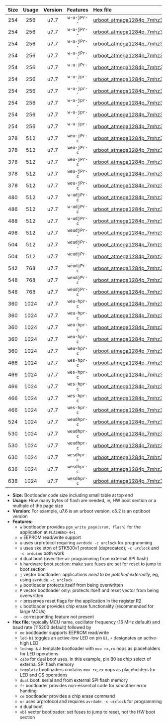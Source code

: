 |Size|Usage|Version|Features|Hex file|
|:-:|:-:|:-:|:-:|:--|
|254|256|u7.7|`w-u-jPr--`|[urboot_atmega1284p_7mhz3728_230400bps_led+b5_ur_vbl.hex](https://raw.githubusercontent.com/stefanrueger/urboot.hex/main/mcus/atmega1284p/fcpu_7mhz3728/230400_bps/urboot_atmega1284p_7mhz3728_230400bps_led+b5_ur_vbl.hex)|
|254|256|u7.7|`w-u-jPr--`|[urboot_atmega1284p_7mhz3728_230400bps_led+b7_ur_vbl.hex](https://raw.githubusercontent.com/stefanrueger/urboot.hex/main/mcus/atmega1284p/fcpu_7mhz3728/230400_bps/urboot_atmega1284p_7mhz3728_230400bps_led+b7_ur_vbl.hex)|
|254|256|u7.7|`w-u-jPr--`|[urboot_atmega1284p_7mhz3728_230400bps_led+c7_ur_vbl.hex](https://raw.githubusercontent.com/stefanrueger/urboot.hex/main/mcus/atmega1284p/fcpu_7mhz3728/230400_bps/urboot_atmega1284p_7mhz3728_230400bps_led+c7_ur_vbl.hex)|
|254|256|u7.7|`w-u-jPr--`|[urboot_atmega1284p_7mhz3728_230400bps_led+d7_ur_vbl.hex](https://raw.githubusercontent.com/stefanrueger/urboot.hex/main/mcus/atmega1284p/fcpu_7mhz3728/230400_bps/urboot_atmega1284p_7mhz3728_230400bps_led+d7_ur_vbl.hex)|
|254|256|u7.7|`w-u-jPr--`|[urboot_atmega1284p_7mhz3728_230400bps_lednop_ur_vbl.hex](https://raw.githubusercontent.com/stefanrueger/urboot.hex/main/mcus/atmega1284p/fcpu_7mhz3728/230400_bps/urboot_atmega1284p_7mhz3728_230400bps_lednop_ur_vbl.hex)|
|254|256|u7.7|`w-u-jpr--`|[urboot_atmega1284p_7mhz3728_230400bps_led+b5_fr_ur_vbl.hex](https://raw.githubusercontent.com/stefanrueger/urboot.hex/main/mcus/atmega1284p/fcpu_7mhz3728/230400_bps/urboot_atmega1284p_7mhz3728_230400bps_led+b5_fr_ur_vbl.hex)|
|254|256|u7.7|`w-u-jpr--`|[urboot_atmega1284p_7mhz3728_230400bps_led+b7_fr_ur_vbl.hex](https://raw.githubusercontent.com/stefanrueger/urboot.hex/main/mcus/atmega1284p/fcpu_7mhz3728/230400_bps/urboot_atmega1284p_7mhz3728_230400bps_led+b7_fr_ur_vbl.hex)|
|254|256|u7.7|`w-u-jpr--`|[urboot_atmega1284p_7mhz3728_230400bps_led+c7_fr_ur_vbl.hex](https://raw.githubusercontent.com/stefanrueger/urboot.hex/main/mcus/atmega1284p/fcpu_7mhz3728/230400_bps/urboot_atmega1284p_7mhz3728_230400bps_led+c7_fr_ur_vbl.hex)|
|254|256|u7.7|`w-u-jpr--`|[urboot_atmega1284p_7mhz3728_230400bps_led+d7_fr_ur_vbl.hex](https://raw.githubusercontent.com/stefanrueger/urboot.hex/main/mcus/atmega1284p/fcpu_7mhz3728/230400_bps/urboot_atmega1284p_7mhz3728_230400bps_led+d7_fr_ur_vbl.hex)|
|254|256|u7.7|`w-u-jpr--`|[urboot_atmega1284p_7mhz3728_230400bps_lednop_fr_ur_vbl.hex](https://raw.githubusercontent.com/stefanrueger/urboot.hex/main/mcus/atmega1284p/fcpu_7mhz3728/230400_bps/urboot_atmega1284p_7mhz3728_230400bps_lednop_fr_ur_vbl.hex)|
|378|512|u7.7|`weu-jPr-c`|[urboot_atmega1284p_7mhz3728_230400bps_ee_led+b5_fr_ce_ur_vbl.hex](https://raw.githubusercontent.com/stefanrueger/urboot.hex/main/mcus/atmega1284p/fcpu_7mhz3728/230400_bps/urboot_atmega1284p_7mhz3728_230400bps_ee_led+b5_fr_ce_ur_vbl.hex)|
|378|512|u7.7|`weu-jPr-c`|[urboot_atmega1284p_7mhz3728_230400bps_ee_led+b7_fr_ce_ur_vbl.hex](https://raw.githubusercontent.com/stefanrueger/urboot.hex/main/mcus/atmega1284p/fcpu_7mhz3728/230400_bps/urboot_atmega1284p_7mhz3728_230400bps_ee_led+b7_fr_ce_ur_vbl.hex)|
|378|512|u7.7|`weu-jPr-c`|[urboot_atmega1284p_7mhz3728_230400bps_ee_led+c7_fr_ce_ur_vbl.hex](https://raw.githubusercontent.com/stefanrueger/urboot.hex/main/mcus/atmega1284p/fcpu_7mhz3728/230400_bps/urboot_atmega1284p_7mhz3728_230400bps_ee_led+c7_fr_ce_ur_vbl.hex)|
|378|512|u7.7|`weu-jPr-c`|[urboot_atmega1284p_7mhz3728_230400bps_ee_led+d7_fr_ce_ur_vbl.hex](https://raw.githubusercontent.com/stefanrueger/urboot.hex/main/mcus/atmega1284p/fcpu_7mhz3728/230400_bps/urboot_atmega1284p_7mhz3728_230400bps_ee_led+d7_fr_ce_ur_vbl.hex)|
|378|512|u7.7|`weu-jPr-c`|[urboot_atmega1284p_7mhz3728_230400bps_ee_lednop_fr_ce_ur_vbl.hex](https://raw.githubusercontent.com/stefanrueger/urboot.hex/main/mcus/atmega1284p/fcpu_7mhz3728/230400_bps/urboot_atmega1284p_7mhz3728_230400bps_ee_lednop_fr_ce_ur_vbl.hex)|
|480|512|u7.7|`w-udjPr-c`|[urboot_atmega1284p_7mhz3728_230400bps_led+c7_csb3_dual_fr_ce_ur_vbl.hex](https://raw.githubusercontent.com/stefanrueger/urboot.hex/main/mcus/atmega1284p/fcpu_7mhz3728/230400_bps/urboot_atmega1284p_7mhz3728_230400bps_led+c7_csb3_dual_fr_ce_ur_vbl.hex)|
|486|512|u7.7|`w-udjPr-c`|[urboot_atmega1284p_7mhz3728_230400bps_led+d7_csc7_dual_fr_ce_ur_vbl.hex](https://raw.githubusercontent.com/stefanrueger/urboot.hex/main/mcus/atmega1284p/fcpu_7mhz3728/230400_bps/urboot_atmega1284p_7mhz3728_230400bps_led+d7_csc7_dual_fr_ce_ur_vbl.hex)|
|488|512|u7.7|`w-udjPr-c`|[urboot_atmega1284p_7mhz3728_230400bps_template_dual_fr_ce_ur_vbl.hex](https://raw.githubusercontent.com/stefanrueger/urboot.hex/main/mcus/atmega1284p/fcpu_7mhz3728/230400_bps/urboot_atmega1284p_7mhz3728_230400bps_template_dual_fr_ce_ur_vbl.hex)|
|498|512|u7.7|`weudjPr--`|[urboot_atmega1284p_7mhz3728_230400bps_ee_led+c7_csb3_dual_fr_ur_vbl.hex](https://raw.githubusercontent.com/stefanrueger/urboot.hex/main/mcus/atmega1284p/fcpu_7mhz3728/230400_bps/urboot_atmega1284p_7mhz3728_230400bps_ee_led+c7_csb3_dual_fr_ur_vbl.hex)|
|504|512|u7.7|`weudjPr--`|[urboot_atmega1284p_7mhz3728_230400bps_ee_led+d7_csc7_dual_fr_ur_vbl.hex](https://raw.githubusercontent.com/stefanrueger/urboot.hex/main/mcus/atmega1284p/fcpu_7mhz3728/230400_bps/urboot_atmega1284p_7mhz3728_230400bps_ee_led+d7_csc7_dual_fr_ur_vbl.hex)|
|504|512|u7.7|`weudjPr--`|[urboot_atmega1284p_7mhz3728_230400bps_ee_template_dual_fr_ur_vbl.hex](https://raw.githubusercontent.com/stefanrueger/urboot.hex/main/mcus/atmega1284p/fcpu_7mhz3728/230400_bps/urboot_atmega1284p_7mhz3728_230400bps_ee_template_dual_fr_ur_vbl.hex)|
|542|768|u7.7|`weudjPr-c`|[urboot_atmega1284p_7mhz3728_230400bps_ee_led+c7_csb3_dual_fr_ce_ur_vbl.hex](https://raw.githubusercontent.com/stefanrueger/urboot.hex/main/mcus/atmega1284p/fcpu_7mhz3728/230400_bps/urboot_atmega1284p_7mhz3728_230400bps_ee_led+c7_csb3_dual_fr_ce_ur_vbl.hex)|
|548|768|u7.7|`weudjPr-c`|[urboot_atmega1284p_7mhz3728_230400bps_ee_led+d7_csc7_dual_fr_ce_ur_vbl.hex](https://raw.githubusercontent.com/stefanrueger/urboot.hex/main/mcus/atmega1284p/fcpu_7mhz3728/230400_bps/urboot_atmega1284p_7mhz3728_230400bps_ee_led+d7_csc7_dual_fr_ce_ur_vbl.hex)|
|548|768|u7.7|`weudjPr-c`|[urboot_atmega1284p_7mhz3728_230400bps_ee_template_dual_fr_ce_ur_vbl.hex](https://raw.githubusercontent.com/stefanrueger/urboot.hex/main/mcus/atmega1284p/fcpu_7mhz3728/230400_bps/urboot_atmega1284p_7mhz3728_230400bps_ee_template_dual_fr_ce_ur_vbl.hex)|
|360|1024|u7.7|`weu-hpr-c`|[urboot_atmega1284p_7mhz3728_230400bps_ee_led+b5_fr_ce_ur.hex](https://raw.githubusercontent.com/stefanrueger/urboot.hex/main/mcus/atmega1284p/fcpu_7mhz3728/230400_bps/urboot_atmega1284p_7mhz3728_230400bps_ee_led+b5_fr_ce_ur.hex)|
|360|1024|u7.7|`weu-hpr-c`|[urboot_atmega1284p_7mhz3728_230400bps_ee_led+b7_fr_ce_ur.hex](https://raw.githubusercontent.com/stefanrueger/urboot.hex/main/mcus/atmega1284p/fcpu_7mhz3728/230400_bps/urboot_atmega1284p_7mhz3728_230400bps_ee_led+b7_fr_ce_ur.hex)|
|360|1024|u7.7|`weu-hpr-c`|[urboot_atmega1284p_7mhz3728_230400bps_ee_led+c7_fr_ce_ur.hex](https://raw.githubusercontent.com/stefanrueger/urboot.hex/main/mcus/atmega1284p/fcpu_7mhz3728/230400_bps/urboot_atmega1284p_7mhz3728_230400bps_ee_led+c7_fr_ce_ur.hex)|
|360|1024|u7.7|`weu-hpr-c`|[urboot_atmega1284p_7mhz3728_230400bps_ee_led+d7_fr_ce_ur.hex](https://raw.githubusercontent.com/stefanrueger/urboot.hex/main/mcus/atmega1284p/fcpu_7mhz3728/230400_bps/urboot_atmega1284p_7mhz3728_230400bps_ee_led+d7_fr_ce_ur.hex)|
|360|1024|u7.7|`weu-hpr-c`|[urboot_atmega1284p_7mhz3728_230400bps_ee_lednop_fr_ce_ur.hex](https://raw.githubusercontent.com/stefanrueger/urboot.hex/main/mcus/atmega1284p/fcpu_7mhz3728/230400_bps/urboot_atmega1284p_7mhz3728_230400bps_ee_lednop_fr_ce_ur.hex)|
|466|1024|u7.7|`wes-hpr-c`|[urboot_atmega1284p_7mhz3728_230400bps_ee_led+b5_fr_ce.hex](https://raw.githubusercontent.com/stefanrueger/urboot.hex/main/mcus/atmega1284p/fcpu_7mhz3728/230400_bps/urboot_atmega1284p_7mhz3728_230400bps_ee_led+b5_fr_ce.hex)|
|466|1024|u7.7|`wes-hpr-c`|[urboot_atmega1284p_7mhz3728_230400bps_ee_led+b7_fr_ce.hex](https://raw.githubusercontent.com/stefanrueger/urboot.hex/main/mcus/atmega1284p/fcpu_7mhz3728/230400_bps/urboot_atmega1284p_7mhz3728_230400bps_ee_led+b7_fr_ce.hex)|
|466|1024|u7.7|`wes-hpr-c`|[urboot_atmega1284p_7mhz3728_230400bps_ee_led+c7_fr_ce.hex](https://raw.githubusercontent.com/stefanrueger/urboot.hex/main/mcus/atmega1284p/fcpu_7mhz3728/230400_bps/urboot_atmega1284p_7mhz3728_230400bps_ee_led+c7_fr_ce.hex)|
|466|1024|u7.7|`wes-hpr-c`|[urboot_atmega1284p_7mhz3728_230400bps_ee_led+d7_fr_ce.hex](https://raw.githubusercontent.com/stefanrueger/urboot.hex/main/mcus/atmega1284p/fcpu_7mhz3728/230400_bps/urboot_atmega1284p_7mhz3728_230400bps_ee_led+d7_fr_ce.hex)|
|466|1024|u7.7|`wes-hpr-c`|[urboot_atmega1284p_7mhz3728_230400bps_ee_lednop_fr_ce.hex](https://raw.githubusercontent.com/stefanrueger/urboot.hex/main/mcus/atmega1284p/fcpu_7mhz3728/230400_bps/urboot_atmega1284p_7mhz3728_230400bps_ee_lednop_fr_ce.hex)|
|524|1024|u7.7|`weudhpr-c`|[urboot_atmega1284p_7mhz3728_230400bps_ee_led+c7_csb3_dual_fr_ce_ur.hex](https://raw.githubusercontent.com/stefanrueger/urboot.hex/main/mcus/atmega1284p/fcpu_7mhz3728/230400_bps/urboot_atmega1284p_7mhz3728_230400bps_ee_led+c7_csb3_dual_fr_ce_ur.hex)|
|530|1024|u7.7|`weudhpr-c`|[urboot_atmega1284p_7mhz3728_230400bps_ee_led+d7_csc7_dual_fr_ce_ur.hex](https://raw.githubusercontent.com/stefanrueger/urboot.hex/main/mcus/atmega1284p/fcpu_7mhz3728/230400_bps/urboot_atmega1284p_7mhz3728_230400bps_ee_led+d7_csc7_dual_fr_ce_ur.hex)|
|530|1024|u7.7|`weudhpr-c`|[urboot_atmega1284p_7mhz3728_230400bps_ee_template_dual_fr_ce_ur.hex](https://raw.githubusercontent.com/stefanrueger/urboot.hex/main/mcus/atmega1284p/fcpu_7mhz3728/230400_bps/urboot_atmega1284p_7mhz3728_230400bps_ee_template_dual_fr_ce_ur.hex)|
|630|1024|u7.7|`wesdhpr-c`|[urboot_atmega1284p_7mhz3728_230400bps_ee_led+c7_csb3_dual_fr_ce.hex](https://raw.githubusercontent.com/stefanrueger/urboot.hex/main/mcus/atmega1284p/fcpu_7mhz3728/230400_bps/urboot_atmega1284p_7mhz3728_230400bps_ee_led+c7_csb3_dual_fr_ce.hex)|
|636|1024|u7.7|`wesdhpr-c`|[urboot_atmega1284p_7mhz3728_230400bps_ee_led+d7_csc7_dual_fr_ce.hex](https://raw.githubusercontent.com/stefanrueger/urboot.hex/main/mcus/atmega1284p/fcpu_7mhz3728/230400_bps/urboot_atmega1284p_7mhz3728_230400bps_ee_led+d7_csc7_dual_fr_ce.hex)|
|636|1024|u7.7|`wesdhpr-c`|[urboot_atmega1284p_7mhz3728_230400bps_ee_template_dual_fr_ce.hex](https://raw.githubusercontent.com/stefanrueger/urboot.hex/main/mcus/atmega1284p/fcpu_7mhz3728/230400_bps/urboot_atmega1284p_7mhz3728_230400bps_ee_template_dual_fr_ce.hex)|

- **Size:** Bootloader code size including small table at top end
- **Usage:** How many bytes of flash are needed, ie, HW boot section or a multiple of the page size
- **Version:** For example, u7.6 is an urboot version, o5.2 is an optiboot version
- **Features:**
  + `w` bootloader provides `pgm_write_page(sram, flash)` for the application at `FLASHEND-4+1`
  + `e` EEPROM read/write support
  + `u` uses urprotocol requiring `avrdude -c urclock` for programming
  + `s` uses skeleton of STK500v1 protocol (deprecated); `-c urclock` and `-c arduino` both work
  + `d` dual boot (over-the-air programming from external SPI flash)
  + `h` hardware boot section: make sure fuses are set for reset to jump to boot section
  + `j` vector bootloader: applications *need to be patched externally*, eg, using `avrdude -c urclock`
  + `p` bootloader protects itself from being overwritten
  + `P` vector bootloader only: protects itself and reset vector from being overwritten
  + `r` preserves reset flags for the application in the register R2
  + `c` bootloader provides chip erase functionality (recommended for large MCUs)
  + `-` corresponding feature not present
- **Hex file:** typically MCU name, oscillator frequency (16 MHz default) and baud rate (115200 default) followed by
  + `ee` bootloader supports EEPROM read/write
  + `led-b1` toggles an active-low LED on pin `B1`, `+` designates an active-high LED
  + `lednop` is a template bootloader with `mov rx,rx` nops as placeholders for LED operations
  + `csb0` for dual boot uses, in this example, pin B0 as chip select of external SPI flash memory
  + `template` bootloaders contains `mov rx,rx` nops as placeholders for LED and CS operations
  + `dual` boot: serial and from external SPI flash memory
  + `fr` bootloader provides non-essential code for smoother error handing
  + `ce` bootloader provides a chip erase command
  + `ur` uses urprotocol and requires `avrdude -c urclock` for programming
  + `d` dual boot
  + `vbl` vector bootloader: set fuses to jump to reset, not the HW boot section
